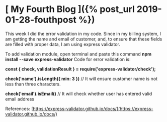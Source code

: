 
# [ My Fourth Blog ]({% post_url 2019-01-28-fouthpost %})
This week I did the error validation in my code. Since in my billing system, I am getting the name and email of customer, and, to ensure that these fields are filled with proper data, I am using express validator.

To add validation module, open terminal and paste this command **npm install --save express-validator**
Code for error validation is:

**const { check, validationResult } = require('express-validator/check');**

**check('name').isLength({ min: 3 })** // It will ensure customer name is not less than three characters.

**check('email').isEmail()** // It will check whether user has entered valid email address


References: [https://express-validator.github.io/docs/](https://express-validator.github.io/docs/)
